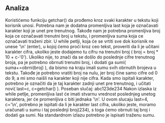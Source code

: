 ## Analiza
Koristićemo funkciju getchar() da prođemo kroz svaki karakter u tekstu koji korisnik unosi. Potrebna nam je dodatna promenljiva last koja je označavati karakter koji je unet pre trenutnog. Takođe nam je potrebna promenljiva broj koja ce označavati trenutni broj u tekstu, i promenljiva suma koja ce označavati traženi zbir.
U while petlji, koja će se vrtiti sve dok korisnik ne unese '\n' (enter), u kojoj ćemo proći kroz ceo tekst, proveriti da li je učitani karakter cifra, ukoliko jeste dodajemo tu cifru na trenutni broj ( broj = broj * 10 + c-'0'). Ukoliko nije, to znači da se došlo do poslednje cifre trenutnog broja, pa je potrebno obrnuti trenutni broj, i dodati ga sumi( suma+=obrni(broj) ), da bismo na kraju imali sumu svih obrnutih brojeva u tekstu. Takođe je potrebno vratiti broj na nulu, jer broj čine samo cifre od 0 do 9, a mi smo naišli na karakter koji nije cifra. Kada smo ispitali karakter, potrebno je označiti da je taj karakter zadnji unet pre trenutnog, i učitati novi( last=c, c=getchar() ).
Poseban slučaj: abc123de234
Nakon izlaska iz while petlje, promenljiva last će imati stvarnu vrednost poslednjeg unetog karaktera, jer će promenljiva c biti jednaka '\n'. U ovom slucaju last=4, c='\n', potrebno je ispitati da li je karakter last cifra, ukoliko jeste, moramo uračunati u sumu i taj poslednji broj(234), s toga ćemo obrnuti taj broj i dodati ga sumi. Na standardnom izlazu potrebno je ispisati traženu sumu. 
